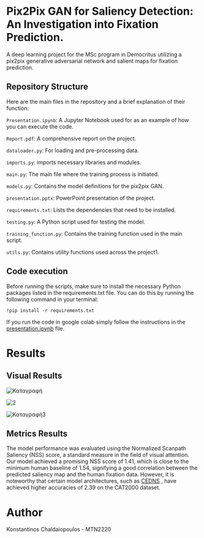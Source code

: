 # Pix2Pix GAN for Saliency Detection: An Investigation into Fixation Prediction.   
A deep learning project for the MSc program in Democritus utilizing a pix2pix generative adversarial network and salient maps for fixation prediction.

## Repository Structure
Here are the main files in the repository and a brief explanation of their function:

`Presentation.ipynb`: A Jupyter Notebook used for as an example of how you can execute the code.

`Report.pdf`: A comprehensive report on the project.

`dataloader.py`: For loading and pre-processing data.

`imports.py`: imports necessary libraries and modules.

`main.py`: The main file where the training process is initiated.

`models.py`: Contains the model definitions for the pix2pix GAN.

`presentation.pptx`: PowerPoint presentation of the project.

`requirements.txt`: Lists the  dependencies that need to be installed.

`testing.py`: A Python script used for testing the model.

`training_function.py`: Contains the training function used in the main script.

`utils.py`: Contains utility functions used across the project​1​.

## Code execution
Before running the scripts, make sure to install the necessary Python packages listed in the requirements.txt file. You can do this by running the following command in your terminal:

``!pip install -r requirements.txt``

If you run the code in google colab simply follow the instructions in the [presentation.ipynb](https://github.com/KonstantinosChaldaiopoulos/DeepLearningPix2Pix/blob/main/Presentation.ipynb) file.

# Results

## Visual Results

![Καταγραφή](https://github.com/KonstantinosChaldaiopoulos/DeepLearningPix2Pix/assets/102811531/c927f236-4844-4110-aa8b-ea86c1a8f511)

![2](https://github.com/KonstantinosChaldaiopoulos/DeepLearningPix2Pix/assets/102811531/3d032b70-84fc-4e18-9c73-2175519a9d15)

![Καταγραφή3](https://github.com/KonstantinosChaldaiopoulos/DeepLearningPix2Pix/assets/102811531/7617c7d7-7e47-4484-938d-de200c5a085d)

## Metrics Results

The model performance was evaluated using the Normalized Scanpath Saliency (NSS) score, a standard measure in the field of visual attention. Our model achieved a promising NSS score of 1.41, which is close to the minimum human baseline of 1.54, signifying a good correlation between the predicted saliency map and the human fixation data. However, it is noteworthy that certain model architectures, such as [CEDNS](https://ieeexplore.ieee.org/document/8709735) , have achieved higher accuracies of 2.39 on the CAT2000 dataset. 


# Author

Konstantinos Chaldaiopoulos - MTN2220
